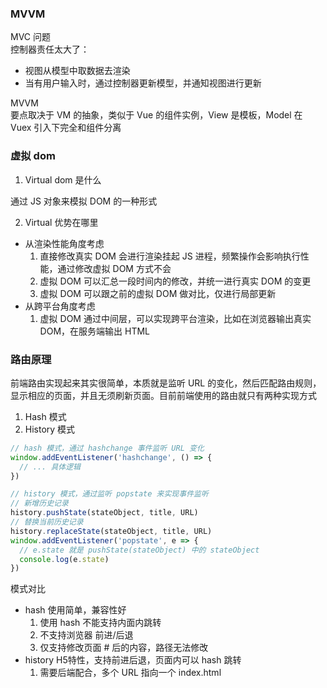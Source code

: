 
### MVVM

MVC 问题  
控制器责任太大了：  
- 视图从模型中取数据去渲染
- 当有用户输入时，通过控制器更新模型，并通知视图进行更新

MVVM  
要点取决于 VM 的抽象，类似于 Vue 的组件实例，View 是模板，Model 在 Vuex 引入下完全和组件分离


### 虚拟 dom

1. Virtual dom 是什么

通过 JS 对象来模拟 DOM 的一种形式

2. Virtual 优势在哪里

- 从渲染性能角度考虑
  1. 直接修改真实 DOM 会进行渲染挂起 JS 进程，频繁操作会影响执行性能，通过修改虚拟 DOM 方式不会
  2. 虚拟 DOM 可以汇总一段时间内的修改，并统一进行真实 DOM 的变更
  3. 虚拟 DOM 可以跟之前的虚拟 DOM 做对比，仅进行局部更新
- 从跨平台角度考虑
  1. 虚拟 DOM 通过中间层，可以实现跨平台渲染，比如在浏览器输出真实 DOM，在服务端输出 HTML


### 路由原理

前端路由实现起来其实很简单，本质就是监听 URL 的变化，然后匹配路由规则，显示相应的页面，并且无须刷新页面。目前前端使用的路由就只有两种实现方式

1. Hash 模式
2. History 模式

``` javascript
// hash 模式，通过 hashchange 事件监听 URL 变化
window.addEventListener('hashchange', () => {
  // ... 具体逻辑
})

// history 模式，通过监听 popstate 来实现事件监听
// 新增历史记录
history.pushState(stateObject, title, URL)
// 替换当前历史记录
history.replaceState(stateObject, title, URL)
window.addEventListener('popstate', e => {
  // e.state 就是 pushState(stateObject) 中的 stateObject
  console.log(e.state)
})
```

模式对比
- hash 使用简单，兼容性好  
  1. 使用 hash 不能支持内面内跳转  
  2. 不支持浏览器 前进/后退
  3. 仅支持修改页面 # 后的内容，路径无法修改
- history H5特性，支持前进后退，页面内可以 hash 跳转  
  1. 需要后端配合，多个 URL 指向一个 index.html


